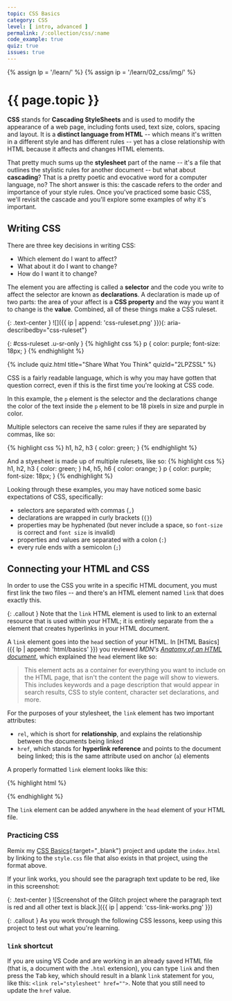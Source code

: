 ```yaml
---
topic: CSS Basics
category: CSS
level: [ intro, advanced ]
permalink: /:collection/css/:name
code_example: true
quiz: true
issues: true
---
```


{% assign lp = '/learn/' %}
{% assign ip = '/learn/02_css/img/' %}


# {{ page.topic }}

<b>CSS</b> stands for <b>Cascading StyleSheets</b> and is used to modify the appearance of a web page, including fonts used, text size, colors, spacing and layout. It is a  **distinct language from HTML** -- which means it's written in a different style and has different rules -- yet has a close relationship with HTML because it affects and changes HTML elements.

That pretty much sums up the <b>stylesheet</b> part of the name -- it's a file that outlines the stylistic rules for another document -- but what about **cascading**? That is a pretty poetic and evocative word for a computer language, no? The short answer is this: the cascade refers to the order and importance of your style rules. Once you've practiced some basic CSS, we'll revisit the cascade and you'll explore some examples of why it's important.

## Writing CSS
There are three key decisions in writing CSS:
- Which element do I want to affect?
- What about it do I want to change?
- How do I want it to change?

The element you are affecting is called a <b>selector</b> and the code you write to affect the selector are known as <b>declarations</b>. A declaration is made up of two parts: the area of your affect is a <b>CSS property</b> and the way you want it to change is the <b>value</b>. Combined, all of these things make a CSS ruleset.

{: .text-center }
![]({{ ip | append: 'css-ruleset.png' }}){: aria-describedby="css-ruleset"}

{: #css-ruleset .u-sr-only }
{% highlight css %}
p {
  color: purple;
  font-size: 18px;
}
{% endhighlight %}

<!-- CSS 1 -->
{% include quiz.html
  title="Share What You Think"
  quizId="2LPZSSL"
%}

CSS is a fairly readable language, which is why you may have gotten that question correct, even if this is the first time you're looking at CSS code.

In this example, the `p` element is the selector and the declarations change the color of the text inside the `p` element to be 18 pixels in size and purple in color.

Multiple selectors can receive the same rules if they are separated by commas, like so:

{% highlight css %}
h1, h2, h3 {
  color: green;
}
{% endhighlight %}

And a styesheet is made up of multiple rulesets, like so:
{% highlight css %}
h1, h2, h3 {
  color: green;
}
h4, h5, h6 {
  color: orange;
}
p {
  color: purple;
  font-size: 18px;
}
{% endhighlight %}

Looking through these examples, you may have noticed some basic expectations of CSS, specifically:

- selectors are separated with commas (`,`)
- declarations are wrapped in curly brackets (`{}`)
- properties may be hyphenated (but never include a space, so `font-size` is correct and `font size` is invalid)
- properties and values are separated with a colon (`:`)
- every rule ends with a semicolon (`;`)

## Connecting your HTML and CSS
In order to use the CSS you write in a specific HTML document, you must first link the two files -- and there's an HTML element named `link` that does exactly this.

{: .callout }
Note that the `link` HTML element is used to link to an external resource that is used within your HTML; it is entirely separate from the `a` element that creates hyperlinks in your HTML document.

A `link` element goes into the `head` section of your HTML. In  [HTML Basics]({{ lp | append: 'html/basics' }}) you reviewed <cite>MDN's [Anatomy of an HTML document](https://developer.mozilla.org/en-US/docs/Learn/HTML/Introduction_to_HTML/Getting_started#Anatomy_of_an_HTML_document)</cite>, which explained the `head` element like so:

> This element acts as a container for everything you want to include on the HTML page, that isn't the content the page will show to viewers. This includes keywords and a page description that would appear in search results, CSS to style content, character set declarations, and more.

For the purposes of your stylesheet, the `link` element has two important attributes:
- `rel`, which is short for <b>relationship</b>, and explains the relationship between the documents being linked
- `href`, which stands for <b>hyperlink reference</b> and points to the document being linked; this is the same attribute used on anchor (`a`) elements

A properly formatted `link` element looks like this:

{% highlight html %}
  <link rel="stylesheet" href="style.css">
{% endhighlight %}

The `link` element can be added anywhere in the `head` element of your HTML file.

### Practicing CSS
Remix my [CSS Basics](https://glitch.com/edit/#!/mica-css-basics){:target="_blank"} project and update the `index.html` by linking to the `style.css` file that also exists in that project, using the format above.

If your link works, you should see the paragraph text update to be red, like in this screenshot:

{: .text-center }
![Screenshot of the Glitch project where the paragraph text is red and all other text is black.]({{ ip | append: 'css-link-works.png' }})

{: .callout }
As you work through the following CSS lessons, keep using this project to test out what you're learning.

### `link` shortcut
If you are using VS Code and are working in an already saved HTML file (that is, a document with the `.html` extension), you can type `link` and then press the <kbd>Tab</kbd> key, which should result in a blank `link` statement for you, like this: `<link rel="stylesheet" href="">`. Note that you still need to update the `href` value.
